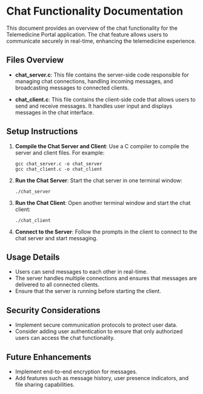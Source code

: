# Chat Functionality Documentation

This document provides an overview of the chat functionality for the Telemedicine Portal application. The chat feature allows users to communicate securely in real-time, enhancing the telemedicine experience.

## Files Overview

- **chat_server.c**: This file contains the server-side code responsible for managing chat connections, handling incoming messages, and broadcasting messages to connected clients.

- **chat_client.c**: This file contains the client-side code that allows users to send and receive messages. It handles user input and displays messages in the chat interface.

## Setup Instructions

1. **Compile the Chat Server and Client**:
   Use a C compiler to compile the server and client files. For example:
   ```
   gcc chat_server.c -o chat_server
   gcc chat_client.c -o chat_client
   ```

2. **Run the Chat Server**:
   Start the chat server in one terminal window:
   ```
   ./chat_server
   ```

3. **Run the Chat Client**:
   Open another terminal window and start the chat client:
   ```
   ./chat_client
   ```

4. **Connect to the Server**:
   Follow the prompts in the client to connect to the chat server and start messaging.

## Usage Details

- Users can send messages to each other in real-time.
- The server handles multiple connections and ensures that messages are delivered to all connected clients.
- Ensure that the server is running before starting the client.

## Security Considerations

- Implement secure communication protocols to protect user data.
- Consider adding user authentication to ensure that only authorized users can access the chat functionality.

## Future Enhancements

- Implement end-to-end encryption for messages.
- Add features such as message history, user presence indicators, and file sharing capabilities.